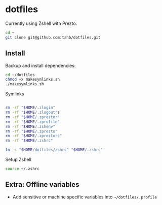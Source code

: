 dotfiles
========

Currently using Zshell with Prezto.

```bash
cd ~
git clone git@github.com:tahb/dotfiles.git
```

## Install


Backup and install dependencies:
```bash
cd ~/dotfiles
chmod +x makesymlinks.sh
./makesymlinks.sh
```

Symlinks
```bash

rm -rf "$HOME/.zlogin"
rm -rf "$HOME/.zlogout"s
rm -rf "$HOME/.zpreztor"
rm -rf "$HOME/.zprofile"
rm -rf "$HOME/.zshenv"
rm -rf "$HOME/.zprezto"
rm -rf "$HOME/.zpreztorc"
rm -rf "$HOME/.zshrc"

ln -s "$HOME/dotfiles/zshrc" "$HOME/.zshrc"

```

Setup Zshell
```bash
source ~/.zshrc
```

## Extra: Offline variables
- Add sensitive or machine specific variables into `~/dotfiles/.profile`

